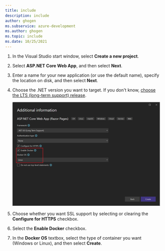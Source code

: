 ```yaml
---
title: include
description: include
author: ghogen
ms.subservice: azure-development
ms.author: ghogen
ms.topic: include
ms.date: 10/25/2021
---
```


1. In the Visual Studio start window, select **Create a new project**.
1. Select **ASP.NET Core Web App**, and then select **Next**.
1. Enter a name for your new application (or use the default name), specify the location on disk, and then select **Next**.
1. Choose the .NET version you want to target. If you don't know, [choose the LTS (long-term support) release](https://dotnet.microsoft.com/download/dotnet).

   ![Create a web project - Additional information screen](../../media/create-aspnet5-app/asp-net-enable-docker-support-visual-studio.png)

1. Choose whether you want SSL support by selecting or clearing the **Configure for HTTPS** checkbox.
1. Select the **Enable Docker** checkbox.
1. In the **Docker OS** textbox, select the type of container you want (Windows or Linux), and then select **Create**.
